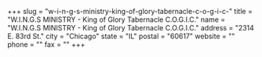 +++
slug = "w-i-n-g-s-ministry-king-of-glory-tabernacle-c-o-g-i-c-"
title = "W.I.N.G.S MINISTRY - King of Glory Tabernacle C.O.G.I.C."
name = "W.I.N.G.S MINISTRY - King of Glory Tabernacle C.O.G.I.C."
address = "2314 E. 83rd St."
city = "Chicago"
state = "IL"
postal = "60617"
website = ""
phone = ""
fax = ""
+++
